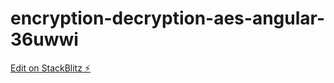 # encryption-decryption-aes-angular-36uwwi

[Edit on StackBlitz ⚡️](https://stackblitz.com/edit/encryption-decryption-aes-angular-x15iqx)